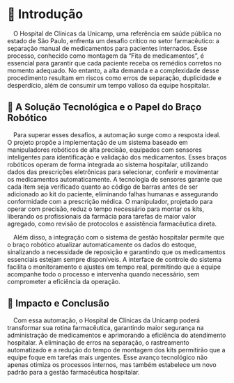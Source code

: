# 🏥 Introdução

&emsp;O Hospital de Clínicas da Unicamp, uma referência em saúde pública no estado de São Paulo, enfrenta um desafio crítico no setor farmacêutico: a separação manual de medicamentos para pacientes internados. Esse processo, conhecido como montagem da “Fita de medicamentos”, é essencial para garantir que cada paciente receba os remédios corretos no momento adequado. No entanto, a alta demanda e a complexidade desse procedimento resultam em riscos como erros de separação, duplicidade e desperdício, além de consumir um tempo valioso da equipe hospitalar.  

## 🦾 A Solução Tecnológica e o Papel do Braço Robótico  
&emsp;Para superar esses desafios, a automação surge como a resposta ideal. O projeto propõe a implementação de um sistema baseado em manipuladores robóticos de alta precisão, equipados com sensores inteligentes para identificação e validação dos medicamentos. Esses braços robóticos operam de forma integrada ao sistema hospitalar, utilizando dados das prescrições eletrônicas para selecionar, conferir e movimentar os medicamentos automaticamente. A tecnologia de sensores garante que cada item seja verificado quanto ao código de barras antes de ser adicionado ao kit do paciente, eliminando falhas humanas e assegurando conformidade com a prescrição médica. O manipulador, projetado para operar com precisão, reduz o tempo necessário para montar os kits, liberando os profissionais da farmácia para tarefas de maior valor agregado, como revisão de protocolos e assistência farmacêutica direta.  

&emsp;Além disso, a integração com o sistema de gestão hospitalar permite que o braço robótico atualizar automaticamente os dados do estoque, sinalizando a necessidade de reposição e garantindo que os medicamentos essenciais estejam sempre disponíveis. A interface de controle do sistema facilita o monitoramento e ajustes em tempo real, permitindo que a equipe acompanhe todo o processo e intervenha quando necessário, sem comprometer a eficiência da operação.  

## 🚀 Impacto e Conclusão  
&emsp;Com essa automação, o Hospital de Clínicas da Unicamp poderá transformar sua rotina farmacêutica, garantindo maior segurança na administração de medicamentos e aprimorando a eficiência do atendimento hospitalar. A eliminação de erros na separação, o rastreamento automatizado e a redução do tempo de montagem dos kits permitirão que a equipe foque em tarefas mais urgentes. Esse avanço tecnológico não apenas otimiza os processos internos, mas também estabelece um novo padrão para a gestão farmacêutica hospitalar.
